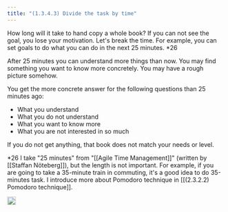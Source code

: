 ```yaml
---
title: "(1.3.4.3) Divide the task by time"
---
```


How long will it take to hand copy a whole book? If you can not see the goal, you lose your motivation. Let's break the time. For example, you can set goals to do what you can do in the next 25 minutes. *26

After 25 minutes you can understand more things than now. You may find something you want to know more concretely. You may have a rough picture somehow.

You get the more concrete answer for the following questions than 25 minutes ago:

- What you understand
- What you do not understand
- What you want to know more
- What you are not interested in so much

If you do not get anything, that book does not match your needs or level.

*26 I take "25 minutes" from "[[Agile Time Management]]" (written by [[Staffan Nöteberg]]), but the length is not important. For example, if you are going to take a 35-minute train in commuting, it's a good idea to do 35-minutes task. I introduce more about Pomodoro technique in [[(2.3.2.2) Pomodoro technique]].

<img src='https://scrapbox.io/api/pages/nishio/en/icon' alt='en.icon' height="19.5"/>